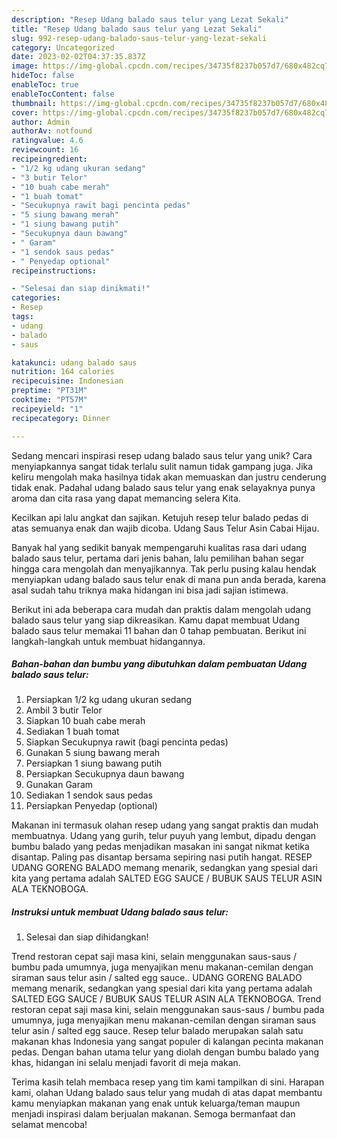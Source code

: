 ```yaml
---
description: "Resep Udang balado saus telur yang Lezat Sekali"
title: "Resep Udang balado saus telur yang Lezat Sekali"
slug: 992-resep-udang-balado-saus-telur-yang-lezat-sekali
category: Uncategorized
date: 2023-02-02T04:37:35.837Z
image: https://img-global.cpcdn.com/recipes/34735f8237b057d7/680x482cq70/udang-balado-saus-telur-foto-resep-utama.jpg
hideToc: false
enableToc: true
enableTocContent: false
thumbnail: https://img-global.cpcdn.com/recipes/34735f8237b057d7/680x482cq70/udang-balado-saus-telur-foto-resep-utama.jpg
cover: https://img-global.cpcdn.com/recipes/34735f8237b057d7/680x482cq70/udang-balado-saus-telur-foto-resep-utama.jpg
author: Admin
authorAv: notfound
ratingvalue: 4.6
reviewcount: 16
recipeingredient:
- "1/2 kg udang ukuran sedang"
- "3 butir Telor"
- "10 buah cabe merah"
- "1 buah tomat"
- "Secukupnya rawit bagi pencinta pedas"
- "5 siung bawang merah"
- "1 siung bawang putih"
- "Secukupnya daun bawang"
- " Garam"
- "1 sendok saus pedas"
- " Penyedap optional"
recipeinstructions:

- "Selesai dan siap dinikmati!"
categories:
- Resep
tags:
- udang
- balado
- saus

katakunci: udang balado saus 
nutrition: 164 calories
recipecuisine: Indonesian
preptime: "PT31M"
cooktime: "PT57M"
recipeyield: "1"
recipecategory: Dinner

---
```





Sedang mencari inspirasi resep udang balado saus telur yang unik? Cara menyiapkannya sangat tidak terlalu sulit namun tidak gampang juga. Jika keliru mengolah maka hasilnya tidak akan memuaskan dan justru cenderung tidak enak. Padahal udang balado saus telur yang enak selayaknya punya aroma dan cita rasa yang dapat memancing selera Kita.





Kecilkan api lalu angkat dan sajikan. Ketujuh resep telur balado pedas di atas semuanya enak dan wajib dicoba. Udang Saus Telur Asin Cabai Hijau.

Banyak hal yang sedikit banyak mempengaruhi kualitas rasa dari udang balado saus telur, pertama dari jenis bahan, lalu pemilihan bahan segar hingga cara mengolah dan menyajikannya. Tak perlu pusing kalau hendak menyiapkan udang balado saus telur enak di mana pun anda berada, karena asal sudah tahu triknya maka hidangan ini bisa jadi sajian istimewa.






Berikut ini ada beberapa cara mudah dan praktis dalam mengolah udang balado saus telur yang siap dikreasikan. Kamu dapat membuat Udang balado saus telur memakai 11 bahan dan 0 tahap pembuatan. Berikut ini langkah-langkah untuk membuat hidangannya.

<!--inarticleads1-->

##### Bahan-bahan dan bumbu yang dibutuhkan dalam pembuatan Udang balado saus telur:

1. Persiapkan 1/2 kg udang ukuran sedang
1. Ambil 3 butir Telor
1. Siapkan 10 buah cabe merah
1. Sediakan 1 buah tomat
1. Siapkan Secukupnya rawit (bagi pencinta pedas)
1. Gunakan 5 siung bawang merah
1. Persiapkan 1 siung bawang putih
1. Persiapkan Secukupnya daun bawang
1. Gunakan  Garam
1. Sediakan 1 sendok saus pedas
1. Persiapkan  Penyedap (optional)


Makanan ini termasuk olahan resep udang yang sangat praktis dan mudah membuatnya. Udang yang gurih, telur puyuh yang lembut, dipadu dengan bumbu balado yang pedas menjadikan masakan ini sangat nikmat ketika disantap. Paling pas disantap bersama sepiring nasi putih hangat. RESEP UDANG GORENG BALADO memang menarik, sedangkan yang spesial dari kita yang pertama adalah SALTED EGG SAUCE / BUBUK SAUS TELUR ASIN ALA TEKNOBOGA. 

<!--inarticleads2-->

##### Instruksi untuk membuat Udang balado saus telur:


1. Selesai dan siap dihidangkan!

Trend restoran cepat saji masa kini, selain menggunakan saus-saus / bumbu pada umumnya, juga menyajikan menu makanan-cemilan dengan siraman saus telur asin / salted egg sauce.. UDANG GORENG BALADO memang menarik, sedangkan yang spesial dari kita yang pertama adalah SALTED EGG SAUCE / BUBUK SAUS TELUR ASIN ALA TEKNOBOGA. Trend restoran cepat saji masa kini, selain menggunakan saus-saus / bumbu pada umumnya, juga menyajikan menu makanan-cemilan dengan siraman saus telur asin / salted egg sauce. Resep telur balado merupakan salah satu makanan khas Indonesia yang sangat populer di kalangan pecinta makanan pedas. Dengan bahan utama telur yang diolah dengan bumbu balado yang khas, hidangan ini selalu menjadi favorit di meja makan. 

Terima kasih telah membaca resep yang tim kami tampilkan di sini. Harapan kami, olahan Udang balado saus telur yang mudah di atas dapat membantu kamu menyiapkan makanan yang enak untuk keluarga/teman maupun menjadi inspirasi dalam berjualan makanan. Semoga bermanfaat dan selamat mencoba!
